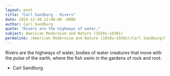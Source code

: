 ```yaml
---
layout: post
title: "Carl Sandburg - Rivers"
date: 2024-12-30 12:00:00 -0000
author: Carl Sandburg
quote: "Rivers are the highways of water,"
subject: American Modernism and Nature (1910s–1930s)
permalink: /American Modernism and Nature (1910s–1930s)/Carl Sandburg/Carl Sandburg - Rivers
---
```


Rivers are the highways of water,
bodies of water creatures
that move with the pulse of the earth,
where the fish swim 
in the gardens of rock and root.

- Carl Sandburg
